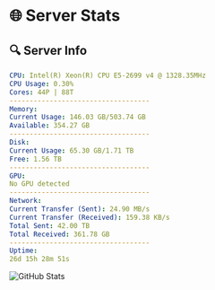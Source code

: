 # 🌐 Server Stats
## 🔍 Server Info
```yaml
CPU: Intel(R) Xeon(R) CPU E5-2699 v4 @ 1328.35MHz
CPU Usage: 0.30%
Cores: 44P | 88T
-----------------------------------
Memory:
Current Usage: 146.03 GB/503.74 GB
Available: 354.27 GB
-----------------------------------
Disk:
Current Usage: 65.30 GB/1.71 TB
Free: 1.56 TB
-----------------------------------
GPU:
No GPU detected
-----------------------------------
Network:
Current Transfer (Sent): 24.90 MB/s
Current Transfer (Received): 159.38 KB/s
Total Sent: 42.00 TB
Total Received: 361.78 GB
-----------------------------------
Uptime:
26d 15h 28m 51s
```
![GitHub Stats](https://img.shields.io/badge/Updated-2025-04-03_12:51:40-blue)